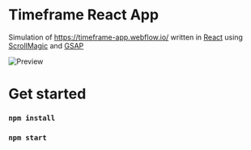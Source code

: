 # Timeframe React App

Simulation of https://timeframe-app.webflow.io/ written in [React](https://create-react-app.dev/) using [ScrollMagic](https://scrollmagic.io/) and [GSAP](https://greensock.com/gsap/)

![Preview](./timeframe-react-app.gif)

# Get started

### `npm install`
### `npm start`
